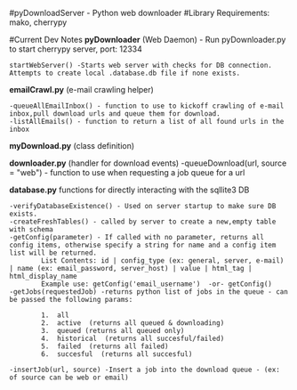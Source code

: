 #pyDownloadServer - Python web downloader
#Library Requirements: mako, cherrypy




#Current Dev Notes
**pyDownloader** (Web Daemon) - Run pyDownloader.py to start cherrypy server, port: 12334  

	startWebServer() -Starts web server with checks for DB connection. Attempts to create local .database.db file if none exists.

**emailCrawl.py** (e-mail crawling helper)

    -queueAllEmailInbox() - function to use to kickoff crawling of e-mail inbox,pull download urls and queue them for download.  
    -listAllEmails() - function to return a list of all found urls in the inbox  


**myDownload.py** (class definition)

**downloader.py** (handler for download events)
	-queueDownload(url, source = "web") - function to use when requesting a job queue for a url

**database.py**  functions for directly interacting with the sqllite3 DB

	-verifyDatabaseExistence() - Used on server startup to make sure DB exists.  
	-createFreshTables() - called by server to create a new,empty table with schema  
	-getConfig(parameter) - If called with no parameter, returns all config items, otherwise specify a string for name and a config item list will be returned.
			List Contents: id | config_type (ex: general, server, e-mail) | name (ex: email_password, server_host) | value | html_tag | html_display_name
			Example use: getConfig('email_username')  -or- getConfig()
	-getJobs(requestedJob) -returns python list of jobs in the queue - can be passed the following params:  

			1.	all  
			2.	active  (returns all queued & downloading)
			3.  queued (returns all queued only)
			4.	historical  (returns all succesful/failed)
			5.	failed  (returns all failed)
			6.	succesful  (returns all succesful)

	-insertJob(url, source) -Insert a job into the download queue - (ex: of source can be web or email)  




	